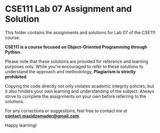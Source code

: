 # CSE111 Lab 07 Assignment and Solution

This folder contains the assignments and solutions for Lab 07 of the CSE111 course. 

**CSE111 is a course focused on Object-Oriented Programming through Python.**

Please note that these solutions are provided for reference and learning purposes only. While you're encouraged to refer to these solutions to understand the approach and methodology, **Plagiarism is strictly prohibited**. 

Copying the code directly not only violates academic integrity policies, but it also hinders your own learning and understanding of the subject. Always strive to complete the assignments on your own before referring to the solutions.

For any corrections or suggestions, feel free to contact me at **contact.mazidzomader@gmail.com**.

Happy learning!
